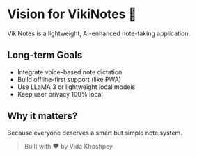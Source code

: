 # Vision for VikiNotes 🚀

VikiNotes is a lightweight, AI-enhanced note-taking application.

## Long-term Goals
- Integrate voice-based note dictation
- Build offline-first support (like PWA)
- Use LLaMA 3 or lightweight local models
- Keep user privacy 100% local

## Why it matters?
Because everyone deserves a smart but simple note system.

> Built with ❤️ by Vida Khoshpey
